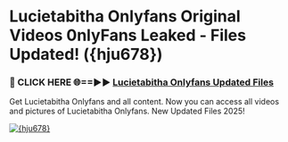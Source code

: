 # Lucietabitha Onlyfans Original Videos 0nlyFans Leaked - Files Updated! ({hju678})

<h3>🔴 CLICK HERE 🌐==►► <a href="https://tinyurl.com/ms9xzufz" rel="nofollow">Lucietabitha Onlyfans Updated Files</a></h3>

Get Lucietabitha Onlyfans and all content. Now you can access all videos and pictures of Lucietabitha Onlyfans. New Updated Files 2025!

[![{hju678}](https://i.imgur.com/PQ7UWWw.gif)](https://tinyurl.com/ms9xzufz)